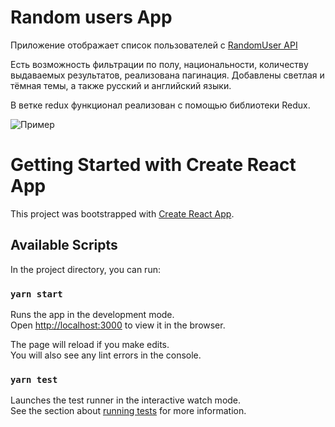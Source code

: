 # Random users App
Приложение отображает список пользователей с [RandomUser API](https://randomuser.me/documentation)

Есть возможность фильтрации по полу, национальности, количеству выдаваемых результатов, реализована пагинация. Добавлены светлая и тёмная темы, а также русский и английский языки.

В ветке redux функционал реализован с помощью библиотеки Redux.

![Пример](./random-users.gif)



# Getting Started with Create React App

This project was bootstrapped with [Create React App](https://github.com/facebook/create-react-app).

## Available Scripts

In the project directory, you can run:

### `yarn start`

Runs the app in the development mode.\
Open [http://localhost:3000](http://localhost:3000) to view it in the browser.

The page will reload if you make edits.\
You will also see any lint errors in the console.

### `yarn test`

Launches the test runner in the interactive watch mode.\
See the section about [running tests](https://facebook.github.io/create-react-app/docs/running-tests) for more information.


